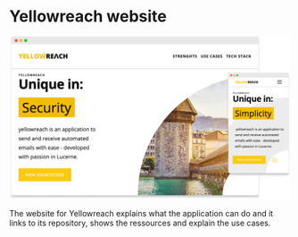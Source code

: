 # Yellowreach website

<img src="public/readme/preview.png" width="700px">

The website for Yellowreach explains what the application can do and it links to its repository, shows the ressources and explain the use cases.